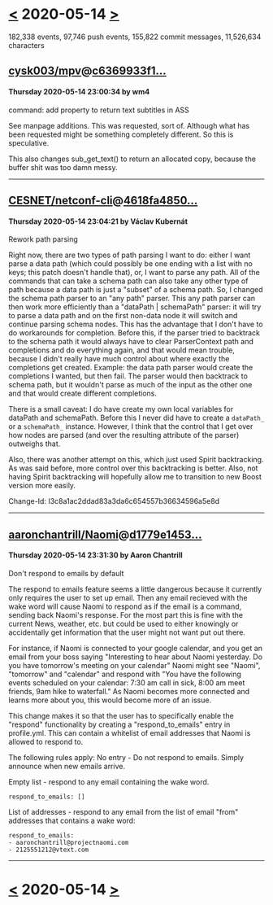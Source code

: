 # [<](2020-05-13.md) 2020-05-14 [>](2020-05-15.md)

182,338 events, 97,746 push events, 155,822 commit messages, 11,526,634 characters


## [cysk003/mpv](https://github.com/cysk003/mpv)@[c6369933f1...](https://github.com/cysk003/mpv/commit/c6369933f1d9cd204b09be95ef7d4ed1351610e2)
#### Thursday 2020-05-14 23:00:34 by wm4

command: add property to return text subtitles in ASS

See manpage additions. This was requested, sort of. Although what has
been requested might be something completely different. So this is
speculative.

This also changes sub_get_text() to return an allocated copy, because
the buffer shit was too damn messy.

---
## [CESNET/netconf-cli](https://github.com/CESNET/netconf-cli)@[4618fa4850...](https://github.com/CESNET/netconf-cli/commit/4618fa48500fe3c88b294fa8a5786de44f7f241e)
#### Thursday 2020-05-14 23:04:21 by Václav Kubernát

Rework path parsing

Right now, there are two types of path parsing I want to do: either I
want parse a data path (which could possibly be one ending with a list
with no keys; this patch doesn't handle that), or, I want to parse any
path. All of the commands that can take a schema path can also take any
other type of path because a data path is just a "subset" of a schema
path. So, I changed the schema path parser to an "any path" parser.
This any path parser can then work more efficiently than a "dataPath |
schemaPath" parser: it will try to parse a data path and on the first
non-data node it will switch and continue parsing schema nodes. This has
the advantage that I don't have to do workarounds for completion. Before
this, if the parser tried to backtrack to the schema path it would
always have to clear ParserContext path and completions and do
everything again, and that would mean trouble, because I didn't really
have much control about where exactly the completions get created.
Example: the data path parser would create the completions I wanted, but
then fail. The parser would then backtrack to schema path, but it
wouldn't parse as much of the input as the other one and that would
create different completions.

There is a small caveat: I do have create my own local variables for
dataPath and schemaPath. Before this I never did have to create a
`dataPath_` or a `schemaPath_` instance. However, I think that the
control that I get over how nodes are parsed (and over the resulting
attribute of the parser) outweighs that.

Also, there was another attempt on this, which just used Spirit
backtracking. As was said before, more control over this backtracking is
better. Also, not having Spirit backtracking will hopefully allow me to
transition to new Boost version more easily.

Change-Id: I3c8a1ac2ddad83a3da6c654557b36634596a5e8d

---
## [aaronchantrill/Naomi](https://github.com/aaronchantrill/Naomi)@[d1779e1453...](https://github.com/aaronchantrill/Naomi/commit/d1779e14539e365151066fedb381d95e110334c0)
#### Thursday 2020-05-14 23:31:30 by Aaron Chantrill

Don't respond to emails by default

The respond to emails feature seems a little dangerous because it
currently only requires the user to set up email. Then any email
recieved with the wake word will cause Naomi to respond as if the
email is a command, sending back Naomi's response. For the most
part this is fine with the current News, weather, etc. but could
be used to either knowingly or accidentally get information that
the user might not want put out there.

For instance, if Naomi is connected to your google calendar, and
you get an email from your boss saying "Interesting to hear about
Naomi yesterday. Do you have tomorrow's meeting on your calendar"
Naomi might see "Naomi", "tomorrow" and "calendar" and respond with
"You have the following events scheduled on your calendar: 7:30 am
call in sick, 8:00 am meet friends, 9am hike to waterfall." As
Naomi becomes more connected and learns more about you, this would
become more of an issue.

This change makes it so that the user has to specifically enable
the "respond" functionality by creating a "respond_to_emails"
entry in profile.yml. This can contain a whitelist of email
addresses that Naomi is allowed to respond to.

The following rules apply:
No entry - Do not respond to emails. Simply announce when new emails
arrive.

Empty list - respond to any email containing the wake word.
```
respond_to_emails: []
```

List of addresses - respond to any email from the list of email
"from" addresses that contains a wake word:
```
respond_to_emails:
- aaronchantrill@projectnaomi.com
- 2125551212@vtext.com
```

---

# [<](2020-05-13.md) 2020-05-14 [>](2020-05-15.md)

